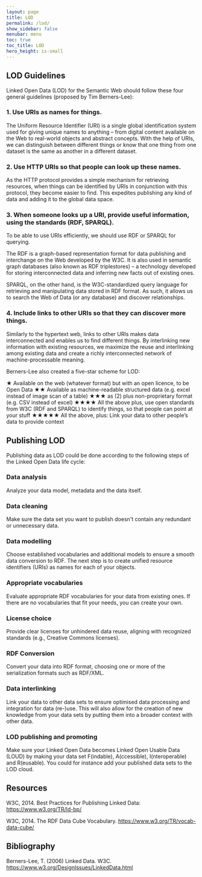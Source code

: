 ```yaml
---
layout: page
title: LOD
permalink: /lod/
show_sidebar: false
menubar: menu
toc: true
toc_title: LOD
hero_height: is-small
---
```


## LOD Guidelines

Linked Open Data (LOD) for the Semantic Web should follow these four general guidelines (proposed by Tim Berners-Lee):

### 1. Use URIs as names for things.
The Uniform Resource Identifier (URI) is a single global identification system used for giving unique names to anything – from digital content available on the Web to real-world objects and abstract concepts. With the help of URIs, we can distinguish between different things or know that one thing from one dataset is the same as another in a different dataset.

### 2. Use HTTP URIs so that people can look up these names.
As the HTTP protocol provides a simple mechanism for retrieving resources, when things can be identified by URIs in conjunction with this protocol, they become easier to find. This expedites publishing any kind of data and adding it to the global data space.

### 3. When someone looks up a URI, provide useful information, using the standards (RDF, SPARQL).
To be able to use URIs efficiently, we should use RDF or SPARQL for querying.

The RDF is a graph-based representation format for data publishing and interchange on the Web developed by the W3C. It is also used in semantic graph databases (also known as RDF triplestores) – a technology developed for storing interconnected data and inferring new facts out of existing ones.

SPARQL, on the other hand, is the W3C-standardized query language for retrieving and manipulating data stored in RDF format. As such, it allows us to search the Web of Data (or any database) and discover relationships.

### 4. Include links to other URIs so that they can discover more things.
Similarly to the hypertext web, links to other URIs makes data interconnected and enables us to find different things. By interlinking new information with existing resources, we maximize the reuse and interlinking among existing data and create a richly interconnected network of machine-processable meaning.

Berners-Lee also created a five-star scheme for LOD:

★	Available on the web (whatever format) but with an open licence, to be Open Data
★★	Available as machine-readable structured data (e.g. excel instead of image scan of a table)
★★★	as (2) plus non-proprietary format (e.g. CSV instead of excel)
★★★★	All the above plus, use open standards from W3C (RDF and SPARQL) to identify things, so that people can point at your stuff
★★★★★	All the above, plus: Link your data to other people’s data to provide context
 

## Publishing LOD

Publishing data as LOD could be done according to the following steps of the Linked Open Data life cycle:

### Data analysis
Analyze your data model, metadata and the data itself.

### Data cleaning
Make sure the data set you want to publish doesn't contain any redundant or unnecessary data.

### Data modelling
Choose established vocabularies and additional models to ensure a smooth data conversion to RDF. The next step is to create unified resource identifiers (URIs) as names for each of your objects. 

### Appropriate vocabularies
Evaluate appropriate RDF vocabularies for your data from existing ones. If there are no vocabularies that fit your needs, you can create your own.

### License choice
Provide clear licenses for unhindered data reuse, aligning with recognized standards (e.g., Creative Commons licenses).

### RDF Conversion
Convert your data into RDF format, choosing one or more of the serialization formats such as RDF/XML.

### Data interlinking
Link your data to other data sets to ensure optimised data processing and integration for data (re-)use. This will also allow for the creation of new knowledge from your data sets by putting them into a broader context with other data.

### LOD publishing and promoting
Make sure your Linked Open Data becomes Linked Open Usable Data (LOUD) by making your data set F(indable), A(ccessible), I(nteroperable) and R(eusable). You could for instance add your published data sets to the LOD cloud.


## Resources

W3C, 2014. Best Practices for Publishing Linked Data: [<u>https://www.w3.org/TR/ld-bp/</u>](https://www.w3.org/TR/ld-bp/)

W3C, 2014. The RDF Data Cube Vocabulary. [<u>https://www.w3.org/TR/vocab-data-cube/</u>](https://www.w3.org/TR/vocab-data-cube/)
 

## Bibliography

Berners-Lee, T. (2006) Linked Data. W3C. [<u>https://www.w3.org/DesignIssues/LinkedData.html </u>](https://www.w3.org/DesignIssues/LinkedData.html)
